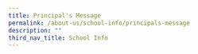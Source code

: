 ```yaml
---
title: Principal's Message
permalink: /about-us/school-info/principals-message
description: ""
third_nav_title: School Info
---
```

